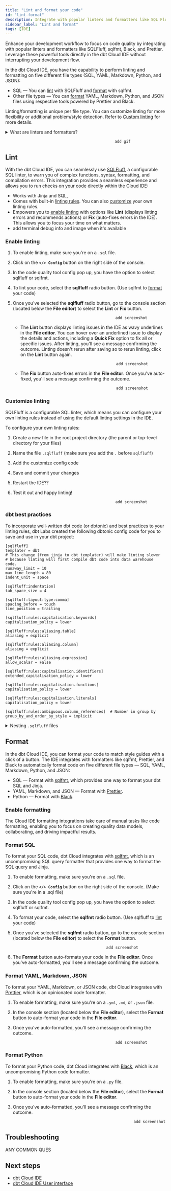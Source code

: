 ```yaml
---
title: "Lint and format your code"
id: "lint-format"
description: Integrate with popular linters and formatters like SQL Fluff, sqlfmt, Black, and Prettier."
sidebar_label: "Lint and format"
tags: [IDE]
---
```


Enhance your development workflow to focus on code quality by integrating with popular linters and formatters like SQLFluff, sqlfmt, Black, and Prettier. Leverage these powerful tools directly in the dbt Cloud IDE without interrupting your development flow.

In the dbt Cloud IDE, you have the capability to perform linting and formatting on five different file types (SQL, YAML, Markdown, Python, and JSON):
 
- SQL &mdash; You can [lint](#lint) with SQLFluff and [format](#format) with sqlfmt. 
- Other file types &mdash; You can [format](#format) YAML, Markdown, Python, and JSON files using respective tools powered by Prettier and Black.

Linting/formatting is unique per file type. You can customize linting for more flexibility or additional problem/style detection. Refer to [Custom linting](#customize-linting) for more details.
<details>
<summary>What are linters and formatters? </summary>
Linters analyze code for errors, bugs, and style issues, while formatters fix style and formatting rules. 
</details>

                                                    add gif

## Lint

With the dbt Cloud IDE, you can seamlessly use [SQLFluff](https://sqlfluff.com/), a configurable SQL linter, to warn you of complex functions, syntax, formatting, and compilation errors. This integration provides a seamless experience and allows you to run checks on your code directly within the Cloud IDE:

- Works with Jinja and SQL, 
- Comes with built-in [linting rules](https://docs.sqlfluff.com/en/stable/rules.html). You can also [customize](#customize-linting) your own linting rules.
- Empowers you to [enable linting](#enable-linting) with options like **Lint** (displays linting errors and recommends actions) or **Fix** (auto-fixes errors in the IDE). This allows you to focus your time on what matters.
- add terminal debug info and image when it's available

<!-- 
- add info on sqlfluff and sqlformat. 
- for sqlfluff, discuss lint and fix functions and code quality terminal
- sqlfluff default setting / rules they have (link to advanced config or override)
- add info that sqlfluff allows for customization and sqlfmt is more opinionated
-->

### Enable linting

1. To enable linting, make sure you're on a `.sql` file.
2. Click on the **`</> Config`** button on the right side of the console. 
3. In the code quality tool config pop up, you have the option to select sqlfluff or sqlfmt. 
4. To lint your code, select the **sqlfluff** radio button. (Use sqlfmt to [format](#format) your code)
5. Once you've selected the **sqlfluff** radio button, go to the console section (located below the **File editor**) to select the **Lint** or **Fix** button. 

                                                    add screenshot

    - The **Lint** button displays linting issues in the IDE as wavy underlines in the **File editor**. You can hover over an underlined issue to display the details and actions, including a **Quick Fix** option to fix all or specific issues. After linting, you'll see a message confirming the outcome. Linting doesn't rerun after saving so to rerun linting, click on the **Lint** button again. 

                                                    add screenshot

    - The **Fix** button auto-fixes errors in the **File editor**. Once you've auto-fixed, you'll see a message confirming the outcome. 

                                                    add screenshot

### Customize linting

SQLFluff is a configurable SQL linter, which means you can configure your own linting rules instead of using the default linting settings in the IDE.  

To configure your own linting rules:

1. Create a new file in the root project directory (the parent or top-level directory for your files)
2. Name the file `.sqlfluff` (make sure you add the `.` before `sqlfluff`)
3. Add the customize config code
4. Save and commit your changes
5. Restart the IDE??
6. Test it out and happy linting!

                                                    add screenshot


### dbt best practices

To incorporate well-written dbt code (or dbtonic) and best practices to your linting rules, dbt Labs created the following dbtonic config code for you to save and use in your dbt project:

```
[sqlfluff]
templater = dbt
# This change (from jinja to dbt templater) will make linting slower
# because linting will first compile dbt code into data warehouse code.
runaway_limit = 10
max_line_length = 80
indent_unit = space

[sqlfluff:indentation]
tab_space_size = 4

[sqlfluff:layout:type:comma]
spacing_before = touch
line_position = trailing

[sqlfluff:rules:capitalisation.keywords] 
capitalisation_policy = lower

[sqlfluff:rules:aliasing.table]
aliasing = explicit

[sqlfluff:rules:aliasing.column]
aliasing = explicit

[sqlfluff:rules:aliasing.expression]
allow_scalar = False

[sqlfluff:rules:capitalisation.identifiers]
extended_capitalisation_policy = lower

[sqlfluff:rules:capitalisation.functions]
capitalisation_policy = lower

[sqlfluff:rules:capitalisation.literals]
capitalisation_policy = lower

[sqlfluff:rules:ambiguous.column_references]  # Number in group by
group_by_and_order_by_style = implicit
```


<details>
<summary>Nesting <code>.sqlfluff</code> files</summary>

To ensure optimal code quality, it's highly recommended you have one main `.sqlfluff` configuration file in the root folder of your project. However, you have the flexibility to customize and include an additional child `.sqlfluff` configuration file within specific subfolders of your dbt project. <br /><br />By nesting a `.sqlfluff` file in a subfolder, SQLFluff will apply the rules defined in that subfolder's configuration file to any files located within it. For all other files and folders outside of the subfolder, the rules specified in the parent `.sqlfluff` file will be used. This hierarchical approach allows for tailored linting rules while maintaining consistency throughout your project. Refer to [SQLFluff documentation](https://docs.sqlfluff.com/en/stable/configuration.html#configuration-files) for more info.

                                            add screenshot

</details>


## Format

In the dbt Cloud IDE, you can format your code to match style guides with a click of a button. The IDE integrates with formatters like sqlfmt, Prettier, and Black to automatically format code on five different file types &mdash; SQL, YAML, Markdown, Python, and JSON:

- SQL &mdash; Format with [sqlfmt](http://sqlfmt.com/), which provides one way to format your dbt SQL and Jinja.
- YAML, Markdown, and JSON &mdash; Format with [Prettier](https://prettier.io/). 
- Python &mdash; Format with [Black](https://black.readthedocs.io/en/latest/).

<!-- 
- include file types 
- include formatters
[sqlfmt](http://sqlfmt.com/) warn you of complex functions and syntax improvements. 
- sql  = sqlfmt
- yml, md, json = prettier
- py = black

- Each formatted comes with their own built-in formatting rules
- Use the **Format** button to [enable formatting](#enable-formatting) 
- add terminal debug info and image when it's available
-->

### Enable formatting

The Cloud IDE formatting integrations take care of manual tasks like code formatting, enabling you to focus on creating quality data models, collaborating, and driving impactful results.

### Format SQL

To format your SQL code, dbt Cloud integrates with [sqlfmt](http://sqlfmt.com/), which is an uncompromising SQL query formatter that provides one way to format the SQL query and Jinja.

1. To enable formatting, make sure you're on a `.sql` file.
2. Click on the **`</> Config`** button on the right side of the console. (Make sure you're in a .sql file)
3. In the code quality tool config pop up, you have the option to select sqlfluff or sqlfmt. 
4. To format your code, select the **sqlfmt** radio button. (Use sqlfluff to [lint](#linting) your code)
5. Once you've selected the **sqlfmt** radio button, go to the console section (located below the **File editor**) to select the **Format** button. 

                                                add screenshot


5. The **Format** button auto-formats your code in the **File editor**. Once you've auto-formatted, you'll see a message confirming the outcome. 


### Format YAML, Markdown, JSON

To format your YAML, Markdown, or JSON code, dbt Cloud integrates with [Prettier](https://prettier.io/), which is an opinionated code formatter.

1. To enable formatting, make sure you're on a `.yml`, `.md`, or `.json` file.
2. In the console section (located below the **File editor**), select the **Format** button to auto-format your code in the **File editor**. 
3. Once you've auto-formatted, you'll see a message confirming the outcome. 

                                                    add screenshot

### Format Python

To format your Python code, dbt Cloud integrates with [Black](https://black.readthedocs.io/en/latest/), which is an uncompromising Python code formatter.

1. To enable formatting, make sure you're on a `.py` file.
2. In the console section (located below the **File editor**), select the **Format** button to auto-format your code in the **File editor**. 
3. Once you've auto-formatted, you'll see a message confirming the outcome. 

                                                            add screenshot

## Troubleshooting

ANY COMMON QUES

## Next steps

- [dbt Cloud IDE](/docs/cloud/dbt-cloud-ide/develop-in-the-cloud)
- [dbt Cloud IDE User interface](/docs/cloud/dbt-cloud-ide/ide-user-interface)
